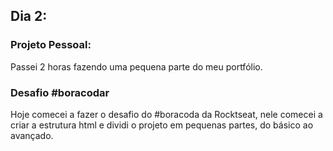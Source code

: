 ## Dia 2:

### Projeto Pessoal:                                    
Passei 2 horas fazendo uma pequena parte do meu portfólio.               

### Desafio #boracodar
Hoje comecei a fazer o desafio do #boracoda da Rocktseat, nele comecei a criar a estrutura html e dividi o projeto em pequenas partes, do básico ao avançado.